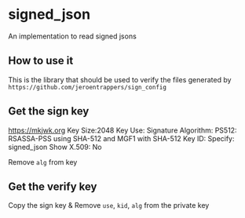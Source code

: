 # signed_json

An implementation to read signed jsons

## How to use it

This is the library that should be used to verify the files generated by `https://github.com/jeroentrappers/sign_config`

## Get the sign key
https://mkjwk.org
Key Size:2048
Key Use: Signature
Algorithm: PS512: RSASSA-PSS using SHA-512 and MGF1 with SHA-512
Key ID: Specify: signed_json
Show X.509: No

Remove `alg` from key

## Get the verify key
Copy the sign key & Remove `use`, `kid`, `alg` from the private key